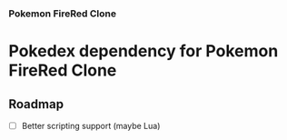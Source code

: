 ### Pokemon FireRed Clone

# Pokedex dependency for Pokemon FireRed Clone

## Roadmap

- [ ] Better scripting support (maybe Lua)
